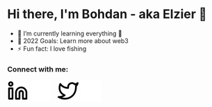 # Hi there, I'm Bohdan - aka Elzier 👋

- 🌱 I’m currently learning everything 🤣
- 🥅 2022 Goals: Learn more about web3
- ⚡ Fun fact: I love fishing

### Connect with me:
[![website](./img/linkedin-light.svg)](https://www.linkedin.com/in/bohdan-boiko-8928171b1/#gh-light-mode-only)
[![website](./img/linkedin-dark.svg)](https://www.linkedin.com/in/bohdan-boiko-8928171b1/#gh-dark-mode-only)
&nbsp;&nbsp;
[![website](./img/twitter-light.svg)](https://twitter.com/Elzzier#gh-light-mode-only)
[![website](./img/twitter-dark.svg)](https://twitter.com/Elzzier#gh-dark-mode-only)

